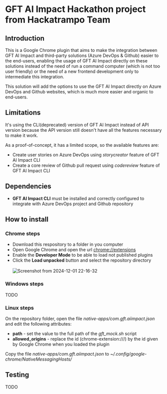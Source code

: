 # GFT AI Impact Hackathon project from Hackatrampo Team

## Introduction
This is a Google Chrome plugin that aims to make the integration between GFT AI Impact and third-party solutions (Azure DevOps & Github) easier to the end-users, enabling the usage of GFT AI Impact directly on these solutions instead of the need of run a command computer (which is not too user friendly) or the need of a new frontend development only to intermediate this integration.

This solution will add the options to use the GFT AI Impact directly on Azure DevOps and Github websites, which is much more easier and organic to end-users.

## Limitations

It's using the CLI(deprecated) version of GFT AI Impact instead of API version because the API version still doesn't have all the features necessary to make it work.

As a proof-of-concept, it has a limited scope, so the available features are:
- Create user stories on Azure DevOps using _storycreator_ feature of GFT AI Impact CLI
- Create a core review of Github pull request using _codereview_ feature of GFT AI Impact CLI

## Dependencies

- **GFT AI Impact CLI** must be installed and correctly configured to integrate with Azure DevOps project and Github repository

## How to install

### Chrome steps
- Download this respository to a folder in you computer
- Open Google Chrome and open the url [chrome://extensions](chrome://extensions)
- Enable the **Developer Mode** to be able to load not published plugins
- Click the **Load unpacked** button and select the repository directory<br><br>
![Screenshot from 2024-12-01 22-16-32](https://github.com/user-attachments/assets/347f01a3-6775-43ad-848f-8e5eeff5f1af)


### Windows steps
TODO

### Linux steps
On the repository folder, open the file *native-apps/com.gft.aiimpact.json* and edit the following attributes:
* **path** - set the value to the full path of the *gft_mock.sh* script 
* **allowed_origins** - replace the id (chrome-extension://<id>/) by the id given by Google Chrome when you loaded the plugin

Copy the file *native-apps/com.gft.aiimpact.json* to *~/.config/google-chrome/NativeMessagingHosts/*

## Testing
TODO